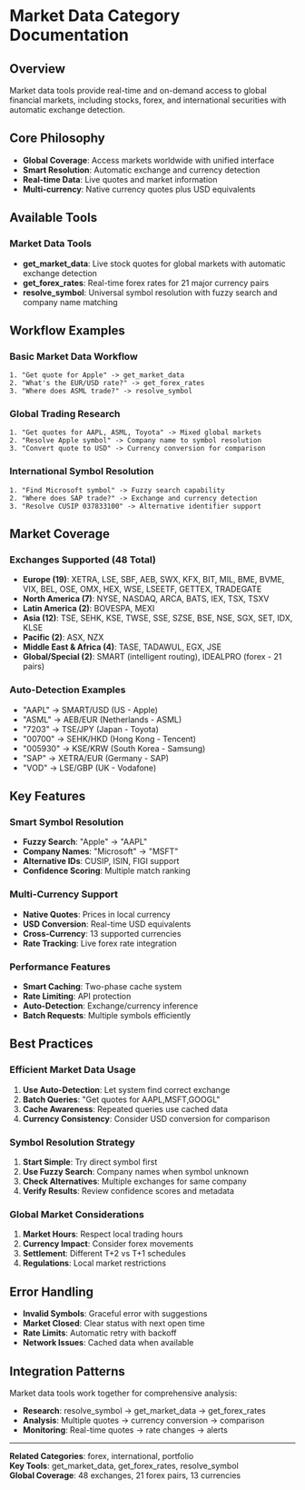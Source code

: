 # Market Data Category Documentation

## Overview
Market data tools provide real-time and on-demand access to global financial markets, including stocks, forex, and international securities with automatic exchange detection.

## Core Philosophy
- **Global Coverage**: Access markets worldwide with unified interface
- **Smart Resolution**: Automatic exchange and currency detection
- **Real-time Data**: Live quotes and market information
- **Multi-currency**: Native currency quotes plus USD equivalents

## Available Tools

### Market Data Tools
- **get_market_data**: Live stock quotes for global markets with automatic exchange detection
- **get_forex_rates**: Real-time forex rates for 21 major currency pairs  
- **resolve_symbol**: Universal symbol resolution with fuzzy search and company name matching

## Workflow Examples

### Basic Market Data Workflow
```
1. "Get quote for Apple" -> get_market_data
2. "What's the EUR/USD rate?" -> get_forex_rates  
3. "Where does ASML trade?" -> resolve_symbol
```

### Global Trading Research
```
1. "Get quotes for AAPL, ASML, Toyota" -> Mixed global markets
2. "Resolve Apple symbol" -> Company name to symbol resolution
3. "Convert quote to USD" -> Currency conversion for comparison
```

### International Symbol Resolution
```
1. "Find Microsoft symbol" -> Fuzzy search capability
2. "Where does SAP trade?" -> Exchange and currency detection
3. "Resolve CUSIP 037833100" -> Alternative identifier support
```

## Market Coverage

### Exchanges Supported (48 Total)
- **Europe (19)**: XETRA, LSE, SBF, AEB, SWX, KFX, BIT, MIL, BME, BVME, VIX, BEL, OSE, OMX, HEX, WSE, LSEETF, GETTEX, TRADEGATE
- **North America (7)**: NYSE, NASDAQ, ARCA, BATS, IEX, TSX, TSXV
- **Latin America (2)**: BOVESPA, MEXI
- **Asia (12)**: TSE, SEHK, KSE, TWSE, SSE, SZSE, BSE, NSE, SGX, SET, IDX, KLSE
- **Pacific (2)**: ASX, NZX
- **Middle East & Africa (4)**: TASE, TADAWUL, EGX, JSE
- **Global/Special (2)**: SMART (intelligent routing), IDEALPRO (forex - 21 pairs)

### Auto-Detection Examples
- "AAPL" -> SMART/USD (US - Apple)
- "ASML" -> AEB/EUR (Netherlands - ASML)
- "7203" -> TSE/JPY (Japan - Toyota)
- "00700" -> SEHK/HKD (Hong Kong - Tencent)
- "005930" -> KSE/KRW (South Korea - Samsung)
- "SAP" -> XETRA/EUR (Germany - SAP)
- "VOD" -> LSE/GBP (UK - Vodafone)

## Key Features

### Smart Symbol Resolution
- **Fuzzy Search**: "Apple" -> "AAPL"
- **Company Names**: "Microsoft" -> "MSFT"  
- **Alternative IDs**: CUSIP, ISIN, FIGI support
- **Confidence Scoring**: Multiple match ranking

### Multi-Currency Support  
- **Native Quotes**: Prices in local currency
- **USD Conversion**: Real-time USD equivalents
- **Cross-Currency**: 13 supported currencies
- **Rate Tracking**: Live forex rate integration

### Performance Features
- **Smart Caching**: Two-phase cache system
- **Rate Limiting**: API protection  
- **Auto-Detection**: Exchange/currency inference
- **Batch Requests**: Multiple symbols efficiently

## Best Practices

### Efficient Market Data Usage
1. **Use Auto-Detection**: Let system find correct exchange
2. **Batch Queries**: "Get quotes for AAPL,MSFT,GOOGL"
3. **Cache Awareness**: Repeated queries use cached data
4. **Currency Consistency**: Consider USD conversion for comparison

### Symbol Resolution Strategy
1. **Start Simple**: Try direct symbol first
2. **Use Fuzzy Search**: Company names when symbol unknown
3. **Check Alternatives**: Multiple exchanges for same company
4. **Verify Results**: Review confidence scores and metadata

### Global Market Considerations
1. **Market Hours**: Respect local trading hours
2. **Currency Impact**: Consider forex movements
3. **Settlement**: Different T+2 vs T+1 schedules
4. **Regulations**: Local market restrictions

## Error Handling
- **Invalid Symbols**: Graceful error with suggestions
- **Market Closed**: Clear status with next open time
- **Rate Limits**: Automatic retry with backoff
- **Network Issues**: Cached data when available

## Integration Patterns
Market data tools work together for comprehensive analysis:
- **Research**: resolve_symbol -> get_market_data -> get_forex_rates
- **Analysis**: Multiple quotes -> currency conversion -> comparison
- **Monitoring**: Real-time quotes -> rate changes -> alerts

---

**Related Categories**: forex, international, portfolio  
**Key Tools**: get_market_data, get_forex_rates, resolve_symbol  
**Global Coverage**: 48 exchanges, 21 forex pairs, 13 currencies
